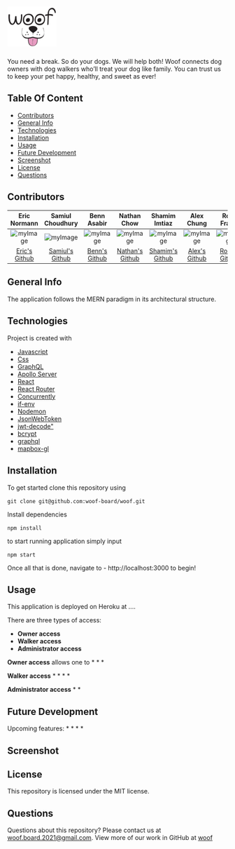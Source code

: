 # <img src="client/public/images/woof-logo.svg" height="90" alt="Woof" title="Woof">

You need a break. So do your dogs. We will help both! Woof connects dog owners with dog walkers who’ll treat your dog like family. You can trust us to keep your pet happy, healthy, and sweet as ever!

## Table Of Content
* [Contributors](#contributors)
* [General Info](#general-info)
* [Technologies](#technologies)
* [Installation](#installation)
* [Usage](#usage)
* [Future Development](#future-development)
* [Screenshot](#screenshot)
* [License](#license)
* [Questions](#questions)

## Contributors
|Eric Normann|Samiul Choudhury|Benn Asabir|Nathan Chow|Shamim Imtiaz|Alex Chung|Rose Franis|Brian Wang|
|:---:|:---:|:---:|:---:|:---:|:---:|:---:|:---:|
|![myImage](https://ca.slack-edge.com/T01EXTZCZ44-U01FFJX35EH-8853f39f557f-512)|![myImage](https://avatars.githubusercontent.com/u/3344833?s=460&u=46efd9bd90904237b452dbaefdb03a57156ef84b&v=4)|![myImage](https://ca.slack-edge.com/T01EXTZCZ44-U01FR9XTTN0-9995038c9f3b-512)|![myImage](https://ca.slack-edge.com/T01EXTZCZ44-U01FGC3DAN7-41377ad60b24-512)|![myImage](https://ca.slack-edge.com/T01EXTZCZ44-U01F9AY18T0-ad94549a1f86-512)|![myImage](https://ca.slack-edge.com/T01EXTZCZ44-U01FX6ZRAD7-390208b29630-512)|![myImage](https://avatars.githubusercontent.com/u/32376285?v=4)|![myImage](https://ca.slack-edge.com/T01EXTZCZ44-U01FNARJKGU-eb0d40e6e9f7-512)
|<a href="https://github.com/e-p-n" target="_blank">Eric's Github</a>| <a href="https://github.com/samiul1988"> Samiul's Github</a>|<a href="https://github.com/BennAsabir">Benn's Github</a>|<a href="https://github.com/nchow18">Nathan's Github</a>|<a href="https://github.com/shamimimtiaz">Shamim's Github|<a href="https://github.com/AChung92">Alex's Github|<a href="https://github.com/rosefrancis-tech">Rose's Github|<a href="https://github.com/BrianCKWang">Brian's Github|""|


## General Info
The application follows the MERN paradigm in its architectural structure.

## Technologies
Project is created with 
* [Javascript](https://www.javascript.com/)
* [Css](https://developer.mozilla.org/en-US/docs/Web/CSS)
* [GraphQL](https://graphql.org/)
* [Apollo Server](https://www.apollographql.com/docs/apollo-server/)
* [React](https://reactjs.org/)
* [React Router](https://reactrouter.com/)
* [Concurrently](https://www.npmjs.com/package/concurrently)
* [if-env](https://www.npmjs.com/package/if-env)
* [Nodemon](https://www.npmjs.com/package/nodemon)
* [JsonWebToken](https://www.npmjs.com/package/jsonwebtoken)
* [jwt-decode"](https://jwt.io/)
* [bcrypt](https://www.npmjs.com/package/bcrypt)
* [graphql](https://graphql.org/)
* [mapbox-gl](https://www.mapbox.com/mapbox-gljs)

## Installation
To get started clone this repository using 
```terminal
git clone git@github.com:woof-board/woof.git
```
Install dependencies 
```terminal
npm install
```
to start running application simply input 
```terminal
npm start
```
Once all that is done, navigate to - http://localhost:3000 to begin!


## Usage
This application is deployed on Heroku at ....

There are three types of access:
* **Owner access**
* **Walker access**
* **Administrator access**

**Owner access** allows one to 
* 
* 
* 

**Walker access** 
* 
* 
* 
* 

**Administrator access** 
* 
*  

## Future Development
Upcoming features:
* 
* 
* 
* 

## Screenshot


## License
This repository is licensed under the MIT license.

## Questions
Questions about this repository? Please contact us at [woof.board.2021@gmail.com](mailto:woof.board.2021@gmail.com). View more of our work in GitHub at [woof](https://github.com/woof-board/woof) 